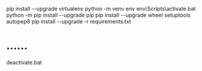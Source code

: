 pip install --upgrade virtualenv
python -m venv env
env\Scripts\activate.bat
python -m pip install --upgrade pip
pip install --upgrade wheel setuptools autopep8
pip install --upgrade -r requirements.txt
# ......
deactivate.bat
